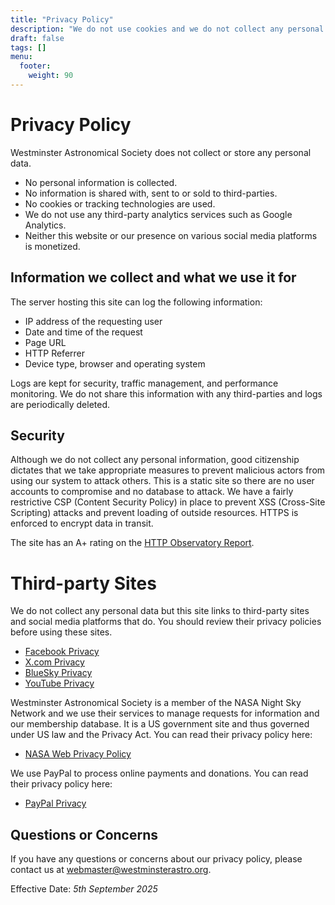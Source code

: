```yaml
---
title: "Privacy Policy"
description: "We do not use cookies and we do not collect any personal data."
draft: false
tags: []
menu:
  footer:
    weight: 90
---
```


# Privacy Policy

Westminster Astronomical Society does not collect or store any personal data.

- No personal information is collected.
- No information is shared with, sent to or sold to third-parties.
- No cookies or tracking technologies are used.
- We do not use any third-party analytics services such as Google Analytics.
- Neither this website or our presence on various social media platforms is monetized.

## Information we collect and what we use it for

The server hosting this site can log the following information:

- IP address of the requesting user
- Date and time of the request
- Page URL
- HTTP Referrer
- Device type, browser and operating system

Logs are kept for security, traffic management, and performance monitoring. We
do not share this information with any third-parties and logs are periodically
deleted.

## Security

Although we do not collect any personal information, good citizenship dictates
that we take appropriate measures to prevent malicious actors from using our
system to attack others. This is a static site so there are no user accounts to
compromise and no database to attack. We have a fairly restrictive CSP (Content
Security Policy) in place to prevent XSS (Cross-Site Scripting) attacks and
prevent loading of outside resources. HTTPS is enforced to encrypt data in
transit. 

The site has an A+ rating on the 
[HTTP Observatory Report](https://observatory.mozilla.org/).

# Third-party Sites

We do not collect any personal data but this site links to third-party sites and
social media platforms that do. You should review their privacy policies before
using these sites.

- [Facebook Privacy](https://www.facebook.com/privacy/policy/)
- [X.com Privacy](https://x.com/en/privacy)
- [BlueSky Privacy](https://bsky.social/about/support/privacy-policy)
- [YouTube Privacy](https://policies.google.com/privacy)

Westminster Astronomical Society is a member of the NASA Night Sky Network and
we use their services to manage requests for information and our membership
database. It is a US government site and thus governed under US law and the
Privacy Act. You can read their privacy policy here:

- [NASA Web Privacy Policy](https://www.nasa.gov/privacy/)

We use PayPal to process online payments and donations. You can read their
privacy policy here:

- [PayPal Privacy](https://www.paypal.com/us/privacy-center/home)

## Questions or Concerns

If you have any questions or concerns about our privacy policy, please contact us at [webmaster@westminsterastro.org](mailto:webmaster@westminsterastro.org).

Effective Date: *5th September 2025*